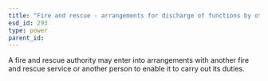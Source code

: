 ```yaml
---
title: "Fire and rescue - arrangements for discharge of functions by others"
esd_id: 293
type: power
parent_id:  
---
```


A fire and rescue authority may enter into arrangements with another fire and rescue service or another person to enable it to carry out its duties.

